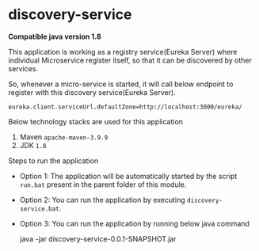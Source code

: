 # discovery-service

**Compatible java version 1.8**

This application is working as a registry service(Eureka Server) where individual Microservice register itself, so that it can be discovered by other services.

So, whenever a micro-service is started, it will call below endpoint to register with this discovery service(Eureka Server).

`eureka.client.serviceUrl.defaultZone=http://localhost:3000/eureka/`

Below technology stacks are used for this application

1. Maven `apache-maven-3.9.9`
2. JDK `1.8`

Steps to run the application

- Option 1: The application will be automatically started by the script `run.bat` present in the parent folder of this module.
- Option 2: You can run the application by executing `discovery-service.bat`.
- Option 3: You can run the application by running below java command

	java -jar discovery-service-0.0.1-SNAPSHOT.jar

 

 